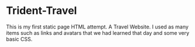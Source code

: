 # Trident-Travel
This is my first static page HTML attempt. A Travel Website. I used as many items such as links and avatars that we had learned that day and some very basic CSS.
